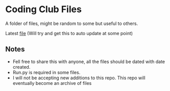 # Coding Club Files

A folder of files, might be random to some but useful to others.

Latest [file](lottery.py)  (Will try and get this to auto update at some point)

## Notes

- Fell free to share this with anyone, all the files should be dated with date created.
- Run.py is required in some files.
- I will not be accepting new additions to this repo. This repo will eventually become an archive of files
